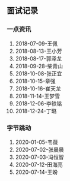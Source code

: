 ## 面试记录
### 一点资讯
1. 2018-07-09-王佩
2. 2018-08-13-王小芳
3. 2018-08-17-郭泽龙
4. 2018-09-28-柴青山
5. 2018-10-08-张正宜
6. 2018-10-15-章强
7. 2018-10-16-崔天龙
8. 2018-11-14-王梦雪
9. 2018-12-06-李铁铭
10. 2018-12-24-丁璐

### 字节跳动
1. 2020-01-05-韦薇
2. 2020-07-02-张晨晨
3. 2020-07-03-冯恒智
4. 2020-07-12-田海亮
4. 2020-07-14-王盼
